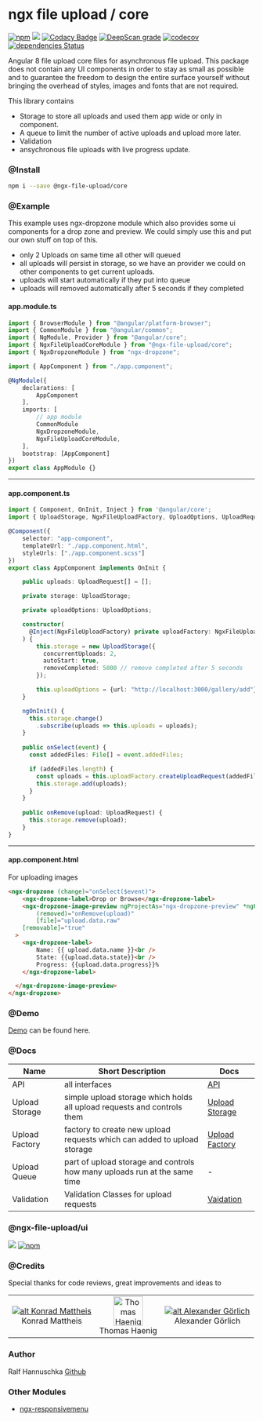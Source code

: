 # ngx file upload / core

[![npm](https://img.shields.io/npm/v/@ngx-file-upload/core.svg?maxAge=2592000?style=plastic)](https://www.npmjs.com/package/@ngx-file-upload/core)
![](https://github.com/r-hannuschka/ngx-fileupload/workflows/ngx-file-upload/core/badge.svg?branch=master)
[![Codacy Badge](https://api.codacy.com/project/badge/Grade/dc2f1a553c31471a95184d397bf72eb3)](https://www.codacy.com/app/r-hannuschka/ngx-fileupload?utm_source=github.com&amp;utm_medium=referral&amp;utm_content=r-hannuschka/ngx-fileupload&amp;utm_campaign=Badge_Grade)
[![DeepScan grade](https://deepscan.io/api/teams/6017/projects/7879/branches/86957/badge/grade.svg)](https://deepscan.io/dashboard#view=project&tid=6017&pid=7879&bid=86957)
[![codecov](https://codecov.io/gh/r-hannuschka/ngx-fileupload/branch/master/graph/badge.svg)](https://codecov.io/gh/r-hannuschka/ngx-fileupload)
[![dependencies Status](https://david-dm.org/r-hannuschka/ngx-fileupload/status.svg?path=src)](https://david-dm.org/r-hannuschka/ngx-fileupload?path=src)

Angular 8 file upload core files for asynchronous file upload. This package does not contain any UI components in order to stay as small as possible and to guarantee the freedom to design the entire surface yourself without bringing the overhead of styles, images and fonts that are not required.

This library contains

- Storage to store all uploads and used them app wide or only in component.
- A queue to limit the number of active uploads and upload more later. 
- Validation
- ansychronous file uploads with live progress update.

### @Install

```bash
npm i --save @ngx-file-upload/core
```

### @Example

This example uses ngx-dropzone module which also provides some ui components for a drop zone and preview. We could simply use this and put our own stuff on top of this.

- only 2 Uploads on same time all other will queued
- all uploads will persist in storage, so we have an provider we could on other components to get current uploads.
- uploads will start automatically if they put into queue
- uploads will removed automatically after 5 seconds if they completed

#### app.module.ts

```ts
import { BrowserModule } from "@angular/platform-browser";
import { CommonModule } from "@angular/common";
import { NgModule, Provider } from "@angular/core";
import { NgxFileUploadCoreModule } from "@ngx-file-upload/core";
import { NgxDropzoneModule } from "ngx-dropzone";

import { AppComponent } from "./app.component";

@NgModule({
    declarations: [
        AppComponent
    ],
    imports: [
        // app module
        CommonModule
        NgxDropzoneModule,
        NgxFileUploadCoreModule,
    ],
    bootstrap: [AppComponent]
})
export class AppModule {}
```

---

#### app.component.ts

```ts
import { Component, OnInit, Inject } from '@angular/core';
import { UploadStorage, NgxFileUploadFactory, UploadOptions, UploadRequest } from "@ngx-file-upload/core";

@Component({
    selector: "app-component",
    templateUrl: "./app.component.html",
    styleUrls: ["./app.component.scss"]
})
export class AppComponent implements OnInit {

    public uploads: UploadRequest[] = [];

    private storage: UploadStorage;

    private uploadOptions: UploadOptions;

    constructor(
      @Inject(NgxFileUploadFactory) private uploadFactory: NgxFileUploadFactory
    ) {
        this.storage = new UploadStorage({
          concurrentUploads: 2,
          autoStart: true,
          removeCompleted: 5000 // remove completed after 5 seconds
        });

        this.uploadOptions = {url: "http://localhost:3000/gallery/add"};
    }

    ngOnInit() {
      this.storage.change()
        .subscribe(uploads => this.uploads = uploads);
    }
 
    public onSelect(event) {
      const addedFiles: File[] = event.addedFiles;

      if (addedFiles.length) {
        const uploads = this.uploadFactory.createUploadRequest(addedFiles, this.uploadOptions);
        this.storage.add(uploads);
      }
    }
     
    public onRemove(upload: UploadRequest) {
      this.storage.remove(upload);
    }
}
```

---

#### app.component.html

For uploading images

```html
<ngx-dropzone (change)="onSelect($event)">
	<ngx-dropzone-label>Drop or Browse</ngx-dropzone-label>
	<ngx-dropzone-image-preview ngProjectAs="ngx-dropzone-preview" *ngFor="let upload of uploads"
		(removed)="onRemove(upload)" 
		[file]="upload.data.raw"
    [removable]="true"
  >
    <ngx-dropzone-label>
        Name: {{ upload.data.name }}<br />
        State: {{upload.data.state}}<br />
        Progress: {{upload.data.progress}}%
    </ngx-dropzone-label>

  </ngx-dropzone-image-preview>
</ngx-dropzone>
```

### @Demo

[Demo](https://r-hannuschka.github.io/ngx-fileupload/#/) can be found here.

### @Docs

|Name          | Short Description                                                         | Docs                                                                                               |
|--------------|---------------------------------------------------------------------------|----------------------------------------------------------------------------------------------------|
|API| all interfaces   | [API](https://github.com/r-hannuschka/ngx-fileupload/blob/master/docs/core/api.md)|
|Upload Storage| simple upload storage which holds all upload requests and controls them   | [Upload Storage](https://github.com/r-hannuschka/ngx-fileupload/blob/master/docs/core/upload.storage.md)|
|Upload Factory| factory to create new upload requests which can added to upload storage   | [Upload Factory](https://github.com/r-hannuschka/ngx-fileupload/blob/master/docs/core/factory.md) | 
|Upload Queue  | part of upload storage and controls how many uploads run at the same time | - |
|Validation    | Validation Classes for upload requests                                    | [Vaidation](https://github.com/r-hannuschka/ngx-fileupload/blob/master/docs/core/validation.md)|

### @ngx-file-upload/ui

[![](https://github.com/r-hannuschka/ngx-fileupload/workflows/ngx-file-upload/ui/badge.svg?branch=master)](https://github.com/r-hannuschka/ngx-fileupload/tree/master/src/projects/ui) [![npm](https://img.shields.io/npm/v/@ngx-file-upload/ui.svg?maxAge=2592000?style=plastic)](https://www.npmjs.com/package/@ngx-file-upload/ui)

### @Credits

Special thanks for code reviews, great improvements and ideas to

||||  
|:-:|:-:|:-:|
|[![alt Konrad Mattheis](https://avatars2.githubusercontent.com/u/1100969?s=60&v=4)](https://github.com/konne)<br />Konrad Mattheis| [<img src="https://avatars3.githubusercontent.com/u/17725886?s=60&v=4" width=60 alt="Thomas Haenig" />](https://github.com/thomashaenig)<br />Thomas Haenig| [![alt Alexander Görlich](https://avatars0.githubusercontent.com/u/13659581?s=60&v=4)](https://github.com/AlexanderGoerlich)  <br />Alexander Görlich|

### Author

Ralf Hannuschka [Github](https://github.com/r-hannuschka)

### Other Modules

- [ngx-responsivemenu](https://github.com/r-hannuschka/ngx-responsivemenu)


